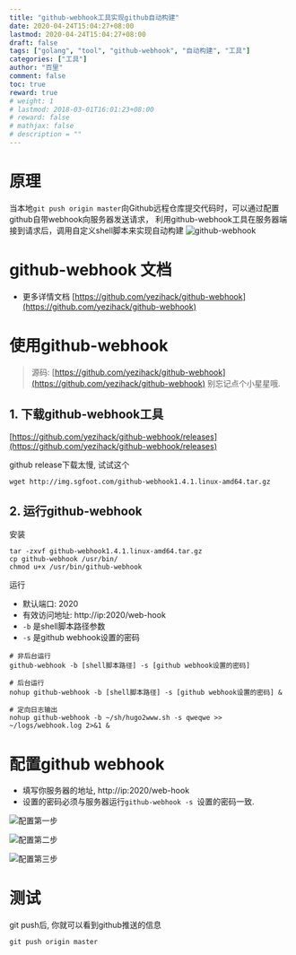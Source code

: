 ```yaml
---
title: "github-webhook工具实现github自动构建"
date: 2020-04-24T15:04:27+08:00
lastmod: 2020-04-24T15:04:27+08:00
draft: false
tags: ["golang", "tool", "github-webhook", "自动构建", "工具"]
categories: ["工具"]
author: "百里"
comment: false
toc: true
reward: true
# weight: 1
# lastmod: 2018-03-01T16:01:23+08:00
# reward: false
# mathjax: false
# description = ""
---
```


# 原理
当本地`git push origin master`向Github远程仓库提交代码时，可以通过配置github自带webhook向服务器发送请求，
利用github-webhook工具在服务器端接到请求后，调用自定义shell脚本来实现自动构建
![github-webhook](http://img.sgfoot.com/b/20200424151246?imageslim)

# github-webhook 文档

- 更多详情文档
[https://github.com/yezihack/github-webhook](https://github.com/yezihack/github-webhook)


# 使用github-webhook
> 源码: [https://github.com/yezihack/github-webhook](https://github.com/yezihack/github-webhook) 别忘记点个小星星哦.

## 1. 下载github-webhook工具
[https://github.com/yezihack/github-webhook/releases](https://github.com/yezihack/github-webhook/releases)

 github release下载太慢, 试试这个
```
wget http://img.sgfoot.com/github-webhook1.4.1.linux-amd64.tar.gz
```

## 2. 运行github-webhook
安装
```
tar -zxvf github-webhook1.4.1.linux-amd64.tar.gz
cp github-webhook /usr/bin/
chmod u+x /usr/bin/github-webhook
```
运行
- 默认端口: 2020
- 有效访问地址: http://ip:2020/web-hook 
- `-b` 是shell脚本路径参数
- `-s` 是github webhook设置的密码
```
# 非后台运行
github-webhook -b [shell脚本路径] -s [github webhook设置的密码]

# 后台运行
nohup github-webhook -b [shell脚本路径] -s [github webhook设置的密码] & 

# 定向日志输出
nohup github-webhook -b ~/sh/hugo2www.sh -s qweqwe >> ~/logs/webhook.log 2>&1 &
```

# 配置github webhook
- 填写你服务器的地址, http://ip:2020/web-hook
- 设置的密码必须与服务器运行`github-webhook -s `设置的密码一致.

![配置第一步](http://img.sgfoot.com/b/20200424151305?imageslim)

![配置第二步](http://img.sgfoot.com/b/20200424151216?imageslim)

![配置第三步](http://img.sgfoot.com/b/20200424151223?imageslim)


# 测试
git push后, 你就可以看到github推送的信息
```
git push origin master 
```

